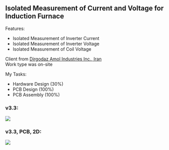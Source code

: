 ## Isolated Measurement of Current and Voltage for Induction Furnace

Features:
- Isolated Measurement of Inverter Current
- Isolated Measurement of Inverter Voltage
- Isolated Measurement of Coil Voltage

Client from [Dirgodaz Amol Industries Inc., Iran](https://dirgodazamol.com/en/)  
Work type was on-site

My Tasks:  
- Hardware Design (30%)
- PCB Design (100%)
- PCB Assembly (100%)

### v3.3:
![](https://s32.picofile.com/file/8478197084/v3_3.jpg)

### v3.3, PCB, 2D:
![](https://s32.picofile.com/file/8478197142/v3_3_PCB_2D.png)